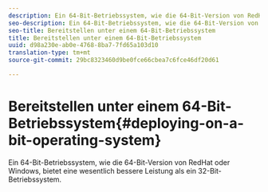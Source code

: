 ```yaml
---
description: Ein 64-Bit-Betriebssystem, wie die 64-Bit-Version von RedHat oder Windows, bietet eine wesentlich bessere Leistung als ein 32-Bit-Betriebssystem.
seo-description: Ein 64-Bit-Betriebssystem, wie die 64-Bit-Version von RedHat oder Windows, bietet eine wesentlich bessere Leistung als ein 32-Bit-Betriebssystem.
seo-title: Bereitstellen unter einem 64-Bit-Betriebssystem
title: Bereitstellen unter einem 64-Bit-Betriebssystem
uuid: d98a230e-ab0e-4768-8ba7-7fd65a103d10
translation-type: tm+mt
source-git-commit: 29bc8323460d9be0fce66cbea7c6fce46df20d61

---
```



# Bereitstellen unter einem 64-Bit-Betriebssystem{#deploying-on-a-bit-operating-system}

Ein 64-Bit-Betriebssystem, wie die 64-Bit-Version von RedHat oder Windows, bietet eine wesentlich bessere Leistung als ein 32-Bit-Betriebssystem.

